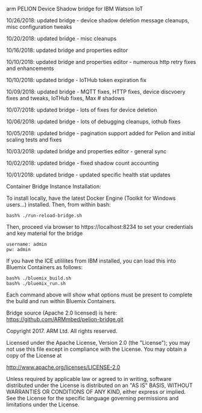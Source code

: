 arm PELION Device Shadow bridge for IBM Watson IoT                    
  
10/26/2018: updated bridge - device shadow deletion message cleanups, misc configuration tweaks

10/20/2018: updated bridge - misc cleanups

10/16/2018: updated bridge and properties editor

10/10/2018: updated bridge and properties editor - numerous http retry fixes and enhancements

10/10/2018: updated bridge - IoTHub token expiration fix

10/09/2018: updated bridge - MQTT fixes, HTTP fixes, device discvoery fixes and tweaks, IoTHub fixes, Max # shadows

10/07/2018: updated bridge - lots of fixes for device deletion

10/06/2018: updated bridge - lots of debugging cleanups, iothub fixes

10/05/2018: updated bridge - pagination support added for Pelion and initial scaling tests and fixes

10/03/2018: updated bridge and properties editor - general sync

10/02/2018: updated bridge - fixed shadow count accounting

10/01/2018: updated bridge - updated specific health stat updates

Container Bridge Instance Installation:

To install locally, have the latest Docker Engine (Toolkit for Windows users...) installed. Then, from within bash:

    bash% ./run-reload-bridge.sh

Then, proceed via browser to https://localhost:8234 to set your credentials and key material for the bridge

    username: admin
    pw: admin

If you have the ICE utililites from IBM installed, you can load this into Bluemix Containers as follows:

    bash% ./bluemix_build.sh
    bash% ./bluemix_run.sh

Each command above will show what options must be present to complete the build and run within Bluemix Containers.

Bridge source (Apache 2.0 licensed) is here: https://github.com/ARMmbed/pelion-bridge.git

Copyright 2017. ARM Ltd. All rights reserved.

Licensed under the Apache License, Version 2.0 (the "License");
you may not use this file except in compliance with the License.
You may obtain a copy of the License at

   http://www.apache.org/licenses/LICENSE-2.0

Unless required by applicable law or agreed to in writing, software
distributed under the License is distributed on an "AS IS" BASIS,
WITHOUT WARRANTIES OR CONDITIONS OF ANY KIND, either express or implied.
See the License for the specific language governing permissions and
limitations under the License. 
